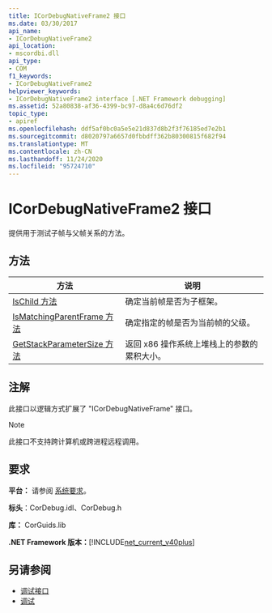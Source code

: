 ```yaml
---
title: ICorDebugNativeFrame2 接口
ms.date: 03/30/2017
api_name:
- ICorDebugNativeFrame2
api_location:
- mscordbi.dll
api_type:
- COM
f1_keywords:
- ICorDebugNativeFrame2
helpviewer_keywords:
- ICorDebugNativeFrame2 interface [.NET Framework debugging]
ms.assetid: 52a80838-af36-4399-bc97-d8a4c6d76df2
topic_type:
- apiref
ms.openlocfilehash: ddf5af0bc0a5e5e21d837d8b2f3f76185ed7e2b1
ms.sourcegitcommit: d8020797a6657d0fbbdff362b80300815f682f94
ms.translationtype: MT
ms.contentlocale: zh-CN
ms.lasthandoff: 11/24/2020
ms.locfileid: "95724710"
---
```

# <a name="icordebugnativeframe2-interface"></a>ICorDebugNativeFrame2 接口

提供用于测试子帧与父帧关系的方法。  
  
## <a name="methods"></a>方法  
  
|方法|说明|  
|------------|-----------------|  
|[IsChild 方法](icordebugnativeframe2-ischild-method.md)|确定当前帧是否为子框架。|  
|[IsMatchingParentFrame 方法](icordebugnativeframe2-ismatchingparentframe-method.md)|确定指定的帧是否为当前帧的父级。|  
|[GetStackParameterSize 方法](icordebugnativeframe2-getstackparametersize-method.md)|返回 x86 操作系统上堆栈上的参数的累积大小。|  
  
## <a name="remarks"></a>注解  

 此接口以逻辑方式扩展了 "ICorDebugNativeFrame" 接口。  
  
> [!NOTE]
> 此接口不支持跨计算机或跨进程远程调用。  
  
## <a name="requirements"></a>要求  

 **平台：** 请参阅 [系统要求](../../get-started/system-requirements.md)。  
  
 **标头**：CorDebug.idl、CorDebug.h  
  
 **库：** CorGuids.lib  
  
 **.NET Framework 版本：**[!INCLUDE[net_current_v40plus](../../../../includes/net-current-v40plus-md.md)]  
  
## <a name="see-also"></a>另请参阅

- [调试接口](debugging-interfaces.md)
- [调试](index.md)
